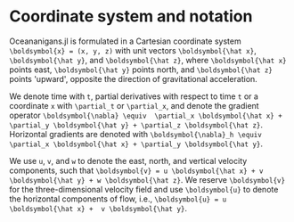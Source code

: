 # Coordinate system and notation

Oceananigans.jl is formulated in a Cartesian coordinate system ``\boldsymbol{x} = (x, y, z)`` 
with unit vectors ``\boldsymbol{\hat x}``, ``\boldsymbol{\hat y}``, and ``\boldsymbol{\hat z}``, 
where ``\boldsymbol{\hat x}`` points east, ``\boldsymbol{\hat y}`` points north, and ``\boldsymbol{\hat z}`` 
points 'upward', opposite the direction of gravitational acceleration.

We denote time with ``t``, partial derivatives with respect to time ``t`` or a coordinate ``x`` 
with ``\partial_t`` or ``\partial_x``, and denote the gradient operator ``\boldsymbol{\nabla} \equiv 
\partial_x \boldsymbol{\hat x} + \partial_y \boldsymbol{\hat y} + \partial_z \boldsymbol{\hat z}``. 
Horizontal gradients are denoted with ``\boldsymbol{\nabla}_h \equiv \partial_x \boldsymbol{\hat x} + \partial_y \boldsymbol{\hat y}``.

We use ``u``, ``v``, and ``w`` to denote the east, north, and vertical velocity components,
such that ``\boldsymbol{v} = u \boldsymbol{\hat x} + v \boldsymbol{\hat y} + w \boldsymbol{\hat z}``.
We reserve ``\boldsymbol{v}`` for the three-dimensional velocity field and use ``\boldsymbol{u}``
to denote the horizontal components of flow, i.e., ``\boldsymbol{u} = u \boldsymbol{\hat x} + 
v \boldsymbol{\hat y}``.
